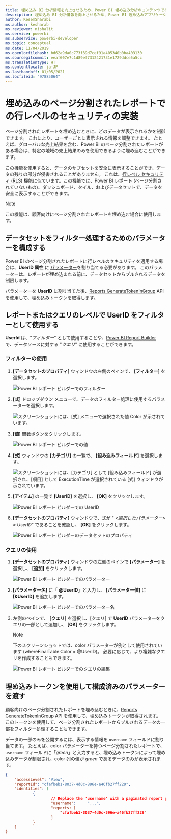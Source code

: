 ```yaml
---
title: 埋め込み BI 分析情報を向上させるため、Power BI 埋め込み分析のコンテンツで行レベルのセキュリティを使用する
description: 埋め込み BI 分析情報を向上させるため、Power BI 埋め込みアプリケーション内で Power BI コンテンツを埋め込むために必要な手順について説明します。
author: KesemSharabi
ms.author: kesharab
ms.reviewer: nishalit
ms.service: powerbi
ms.subservice: powerbi-developer
ms.topic: conceptual
ms.date: 11/04/2019
ms.openlocfilehash: bd62a9da0c773f39d7cef91a405340b0ba403130
ms.sourcegitcommit: eeaf607e7c1d89ef7312421731e1729ddce5a5cc
ms.translationtype: HT
ms.contentlocale: ja-JP
ms.lasthandoff: 01/05/2021
ms.locfileid: "97885064"
---
```

# <a name="implementing-row-level-security-in-embedded-paginated-reports"></a>埋め込みのページ分割されたレポートでの行レベルのセキュリティの実装

ページ分割されたレポートを埋め込むときに、どのデータが表示されるかを制御できます。 これにより、ユーザーごとに表示される情報を調整できます。 たとえば、グローバルな売上結果を含む、Power BI のページ分割されたレポートがある場合は、特定の地域の売上結果のみを使用できるように埋め込むことができます。

この機能を使用すると、データのサブセットを安全に表示することができ、データの残りの部分が侵害されることがありません。 これは、[行レベル セキュリティ (RLS)](embedded-row-level-security.md) 機能に似ています。この機能では、Power BI レポート (ページ分割されていないもの)、ダッシュボード、タイル、およびデータセットで、データを安全に表示することができます。  

> [!NOTE]
> この機能は、顧客向けにページ分割されたレポートを埋め込む場合に使用します。

## <a name="configuring-a-parameter-to-filter-the-dataset"></a>データセットをフィルター処理するためのパラメーターを構成する

Power BI のページ分割されたレポートに行レベルのセキュリティを適用する場合は、**UserID 属性** に [パラメーター](../../paginated-reports/report-builder-parameters.md)を割り当てる必要があります。 このパラメーターは、レポートが埋め込まれる前に、データセットからプルされるデータを制限します。

パラメーターを **UserID** に割り当てた後、[Reports GenerateTokenInGroup](/rest/api/power-bi/embedtoken/reports_generatetokeningroup) API を使用して、埋め込みトークンを取得します。

## <a name="use-userid-as-a-filter-at-report-or-query-level"></a>レポートまたはクエリのレベルで UserID をフィルターとして使用する

**UserId** は、"*フィルター*" として使用することや、[Power BI Report Builder](../../paginated-reports/report-builder-power-bi.md) で、データソースに対する "*クエリ*" に使用することができます。

### <a name="using-the-filter"></a>フィルターの使用

1. **[データセットのプロパティ]** ウィンドウの左側のペインで、 **[フィルター]** を選択します。

    ![Power BI レポート ビルダーでのフィルター](media/paginated-reports-row-level-security/filter.png)

2. **[式]** ドロップダウン メニューで、データのフィルター処理に使用するパラメーターを選択します。

     ![スクリーンショットには、[式] メニューで選択された値 Color が示されています。](media/paginated-reports-row-level-security/expression.png)

3. **[値]** 関数ボタンをクリックします。 

    ![Power BI レポート ビルダーでの値](media/paginated-reports-row-level-security/function.png)

4. **[式]** ウィンドウの **[カテゴリ]** の一覧で、 **[組み込みフィールド]** を選択します。

    ![スクリーンショットには、[カテゴリ] として [組み込みフィールド] が選択され、[項目] として ExecutionTime が選択されている [式] ウィンドウが示されています。](media/paginated-reports-row-level-security/built-in-fields.png)

5. **[アイテム]** の一覧で **[UserID]** を選択し、 **[OK]** をクリックします。

    ![Power BI レポート ビルダーでの UserID](media/paginated-reports-row-level-security/userid.png)

6. **[データセットのプロパティ]** ウィンドウで、式が " *<選択したパラメーター> = UserID*" であることを確認し、 **[OK]** をクリックします。

    ![Power BI レポート ビルダーのデータセットのプロパティ](media/paginated-reports-row-level-security/verify.png)

### <a name="using-a-query"></a>クエリの使用

1. **[データセットのプロパティ]** ウィンドウの左側のペインで **[パラメーター]** を選択し、 **[追加]** をクリックします。

    ![Power BI レポート ビルダーでのパラメーター](media/paginated-reports-row-level-security/parameters.png)

2. **[パラメーター名]** に「 **\@UserID**」と入力し、 **[パラメーター値]** に **[&UserID]** を追加します。

    ![Power BI レポート ビルダーでのパラメーター名](media/paginated-reports-row-level-security/parameter-name.png) 

3. 左側のペインで、 **[クエリ]** を選択し、[クエリ] で **UserID** パラメーターをクエリの一部として追加し、 **[OK]** をクリックします。
    > [!NOTE]
    > 下のスクリーンショットでは、color パラメーターが例として使用されています (whereFinalTable.Color = @UserID)。 必要に応じて、より複雑なクエリを作成することもできます。

    ![Power BI レポート ビルダーでのクエリの編集](media/paginated-reports-row-level-security/query-edit.png)

## <a name="passing-the-configured-parameter-using-the-embed-token"></a>埋め込みトークンを使用して構成済みのパラメーターを渡す

顧客向けのページ分割されたレポートを埋め込むときに、[Reports GenerateTokenInGroup](/rest/api/power-bi/embedtoken/reports_generatetokeningroup) API を使用して、埋め込みトークンが取得されます。 このトークンを使用して、ページ分割されたレポートからプルされるデータの一部をフィルター処理することもできます。

データの一部のみを公開するには、表示する情報を `username` フィールドに割り当てます。 たとえば、color パラメーターを持つページ分割されたレポートで、`username` フィールドに「*green*」と入力すると、埋め込みトークンによって埋め込みデータが制限され、color 列の値が *green* であるデータのみが表示されます。

```JSON
{
    "accessLevel": "View",
    "reportId": "cfafbeb1-8037-4d0c-896e-a46fb27ff229",
    "identities": [
            {
                    // Replace the 'username' with a paginated report parameter
                    "username":     "...",
                    "reports: [
                        "cfafbeb1-8037-4d0c-896e-a46fb27ff229"
                    ]
            }
    ]
}
```